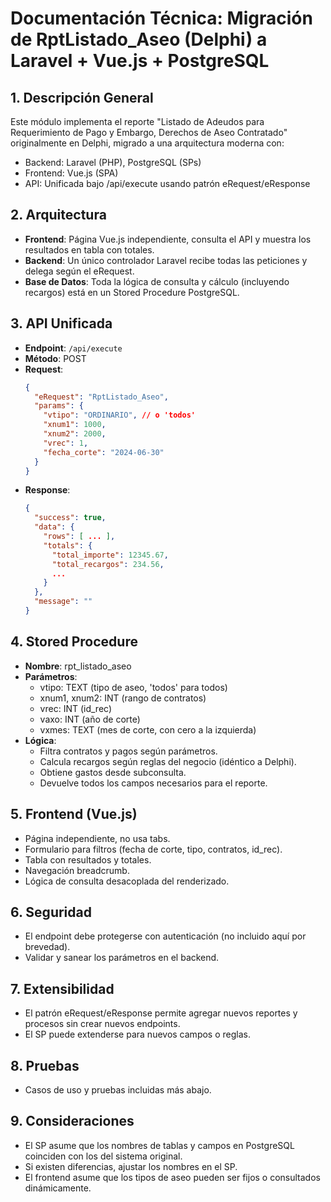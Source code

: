# Documentación Técnica: Migración de RptListado_Aseo (Delphi) a Laravel + Vue.js + PostgreSQL

## 1. Descripción General
Este módulo implementa el reporte "Listado de Adeudos para Requerimiento de Pago y Embargo, Derechos de Aseo Contratado" originalmente en Delphi, migrado a una arquitectura moderna con:
- Backend: Laravel (PHP), PostgreSQL (SPs)
- Frontend: Vue.js (SPA)
- API: Unificada bajo /api/execute usando patrón eRequest/eResponse

## 2. Arquitectura
- **Frontend**: Página Vue.js independiente, consulta el API y muestra los resultados en tabla con totales.
- **Backend**: Un único controlador Laravel recibe todas las peticiones y delega según el eRequest.
- **Base de Datos**: Toda la lógica de consulta y cálculo (incluyendo recargos) está en un Stored Procedure PostgreSQL.

## 3. API Unificada
- **Endpoint**: `/api/execute`
- **Método**: POST
- **Request**:
  ```json
  {
    "eRequest": "RptListado_Aseo",
    "params": {
      "vtipo": "ORDINARIO", // o 'todos'
      "xnum1": 1000,
      "xnum2": 2000,
      "vrec": 1,
      "fecha_corte": "2024-06-30"
    }
  }
  ```
- **Response**:
  ```json
  {
    "success": true,
    "data": {
      "rows": [ ... ],
      "totals": {
        "total_importe": 12345.67,
        "total_recargos": 234.56,
        ...
      }
    },
    "message": ""
  }
  ```

## 4. Stored Procedure
- **Nombre**: rpt_listado_aseo
- **Parámetros**:
  - vtipo: TEXT (tipo de aseo, 'todos' para todos)
  - xnum1, xnum2: INT (rango de contratos)
  - vrec: INT (id_rec)
  - vaxo: INT (año de corte)
  - vxmes: TEXT (mes de corte, con cero a la izquierda)
- **Lógica**:
  - Filtra contratos y pagos según parámetros.
  - Calcula recargos según reglas del negocio (idéntico a Delphi).
  - Obtiene gastos desde subconsulta.
  - Devuelve todos los campos necesarios para el reporte.

## 5. Frontend (Vue.js)
- Página independiente, no usa tabs.
- Formulario para filtros (fecha de corte, tipo, contratos, id_rec).
- Tabla con resultados y totales.
- Navegación breadcrumb.
- Lógica de consulta desacoplada del renderizado.

## 6. Seguridad
- El endpoint debe protegerse con autenticación (no incluido aquí por brevedad).
- Validar y sanear los parámetros en el backend.

## 7. Extensibilidad
- El patrón eRequest/eResponse permite agregar nuevos reportes y procesos sin crear nuevos endpoints.
- El SP puede extenderse para nuevos campos o reglas.

## 8. Pruebas
- Casos de uso y pruebas incluidas más abajo.

## 9. Consideraciones
- El SP asume que los nombres de tablas y campos en PostgreSQL coinciden con los del sistema original.
- Si existen diferencias, ajustar los nombres en el SP.
- El frontend asume que los tipos de aseo pueden ser fijos o consultados dinámicamente.
